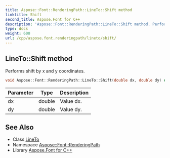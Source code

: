 ```yaml
---
title: Aspose::Font::RenderingPath::LineTo::Shift method
linktitle: Shift
second_title: Aspose.Font for C++
description: 'Aspose::Font::RenderingPath::LineTo::Shift method. Performs shift by x and y coordinates in C++.'
type: docs
weight: 600
url: /cpp/aspose.font.renderingpath/lineto/shift/
---
```

## LineTo::Shift method


Performs shift by x and y coordinates.

```cpp
void Aspose::Font::RenderingPath::LineTo::Shift(double dx, double dy) override
```


| Parameter | Type | Description |
| --- | --- | --- |
| dx | double | Value dx. |
| dy | double | Value dy. |

## See Also

* Class [LineTo](../)
* Namespace [Aspose::Font::RenderingPath](../../)
* Library [Aspose.Font for C++](../../../)
